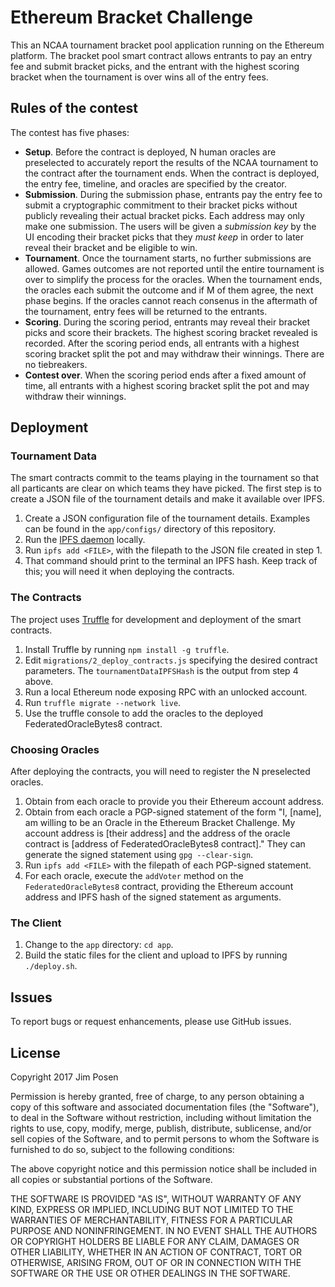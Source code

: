 # Ethereum Bracket Challenge

This an NCAA tournament bracket pool application running on the Ethereum platform. The bracket pool smart contract allows entrants to pay an entry fee and submit bracket picks, and the entrant with the highest scoring bracket when the tournament is over wins all of the entry fees.

## Rules of the contest

The contest has five phases:

- **Setup**. Before the contract is deployed, N human oracles are preselected to accurately report the results of the NCAA tournament to the contract after the tournament ends. When the contract is deployed, the entry fee, timeline, and oracles are specified by the creator.
- **Submission**. During the submission phase, entrants pay the entry fee to submit a cryptographic commitment to their bracket picks without publicly revealing their actual bracket picks. Each address may only make one submission. The users will be given a *submission key* by the UI encoding their bracket picks that they *must keep* in order to later reveal their bracket and be eligible to win.
- **Tournament**. Once the tournament starts, no further submissions are allowed. Games outcomes are not reported until the entire tournament is over to simplify the process for the oracles. When the tournament ends, the oracles each submit the outcome and if M of them agree, the next phase begins. If the oracles cannot reach consenus in the aftermath of the tournament, entry fees will be returned to the entrants.
- **Scoring**. During the scoring period, entrants may reveal their bracket picks and score their brackets. The highest scoring bracket revealed is recorded. After the scoring period ends, all entrants with a highest scoring bracket split the pot and may withdraw their winnings. There are no tiebreakers.
- **Contest over**. When the scoring period ends after a fixed amount of time, all entrants with a highest scoring bracket split the pot and may withdraw their winnings.

## Deployment

### Tournament Data

The smart contracts commit to the teams playing in the tournament so that all particants are clear on which teams they have picked. The first step is to create a JSON file of the tournament details and make it available over IPFS.

1. Create a JSON configuration file of the tournament details. Examples can be found in the `app/configs/` directory of this repository.
2. Run the [IPFS daemon](https://ipfs.io/docs/getting-started/) locally.
3. Run `ipfs add <FILE>`, with the filepath to the JSON file created in step 1.
4. That command should print to the terminal an IPFS hash. Keep track of this; you will need it when deploying the contracts.

### The Contracts

The project uses [Truffle](http://truffleframework.com/) for development and deployment of the smart contracts.

1. Install Truffle by running `npm install -g truffle`.
2. Edit `migrations/2_deploy_contracts.js` specifying the desired contract parameters. The `tournamentDataIPFSHash` is the output from step 4 above.
3. Run a local Ethereum node exposing RPC with an unlocked account.
4. Run `truffle migrate --network live`.
5. Use the truffle console to add the oracles to the deployed FederatedOracleBytes8 contract.

### Choosing Oracles

After deploying the contracts, you will need to register the N preselected oracles.

1. Obtain from each oracle to provide you their Ethereum account address.
2. Obtain from each oracle a PGP-signed statement of the form "I, [name], am willing to be an Oracle in the Ethereum Bracket Challenge. My account address is [their address] and the address of the oracle contract is [address of FederatedOracleBytes8 contract]." They can generate the signed statement using `gpg --clear-sign`.
3. Run `ipfs add <FILE>` with the filepath of each PGP-signed statement.
4. For each oracle, execute the `addVoter` method on the `FederatedOracleBytes8` contract, providing the Ethereum account address and IPFS hash of the signed statement as arguments.

### The Client

1. Change to the `app` directory: `cd app`.
2. Build the static files for the client and upload to IPFS by running `./deploy.sh`.

## Issues

To report bugs or request enhancements, please use GitHub issues.

## License

Copyright 2017 Jim Posen

Permission is hereby granted, free of charge, to any person obtaining a copy of this software and associated documentation files (the "Software"), to deal in the Software without restriction, including without limitation the rights to use, copy, modify, merge, publish, distribute, sublicense, and/or sell copies of the Software, and to permit persons to whom the Software is furnished to do so, subject to the following conditions:

The above copyright notice and this permission notice shall be included in all copies or substantial portions of the Software.

THE SOFTWARE IS PROVIDED "AS IS", WITHOUT WARRANTY OF ANY KIND, EXPRESS OR IMPLIED, INCLUDING BUT NOT LIMITED TO THE WARRANTIES OF MERCHANTABILITY, FITNESS FOR A PARTICULAR PURPOSE AND NONINFRINGEMENT. IN NO EVENT SHALL THE AUTHORS OR COPYRIGHT HOLDERS BE LIABLE FOR ANY CLAIM, DAMAGES OR OTHER LIABILITY, WHETHER IN AN ACTION OF CONTRACT, TORT OR OTHERWISE, ARISING FROM, OUT OF OR IN CONNECTION WITH THE SOFTWARE OR THE USE OR OTHER DEALINGS IN THE SOFTWARE.
